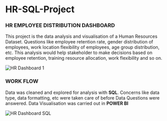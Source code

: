 # HR-SQL-Project 
### HR EMPLOYEE DISTRIBUTION DASHBOARD
This project is the data analysis and visualisation of a Human Resources Dataset. Questions like employee retention rate, gender distribution of employees, work location flexibility of employees, age group distribution, etc. This analysis would help stakeholder to make decisions based on employee retention, training resource allocation, work flexibility and so on.

![HR Dashboard 1](https://github.com/BossLadyZ/HR-SQL-Project/assets/61926118/cd76f018-d1d8-47c0-979c-b6cd2f8f8699)

### WORK FLOW
Data was cleaned and explored for analysis with **SQL**. Concerns like data type, data formatting, etc were taken care of before Data Questions were answered.
Data Visualisation was carried out in **POWER BI**

![HR Dashboard SQL](https://github.com/BossLadyZ/HR-SQL-Project/assets/61926118/ef988766-1c5d-4dc1-85e3-389ac07753ef)
